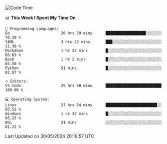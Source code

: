 
<!--START_SECTION:waka-->
![Code Time](http://img.shields.io/badge/Code%20Time-644%20hrs%2014%20mins-blue)

📊 **This Week I Spent My Time On** 

```text
💬 Programming Languages: 
Go                       20 hrs 59 mins      ██████████████████░░░░░░░   70.39 % 
YAML                     3 hrs 23 mins       ███░░░░░░░░░░░░░░░░░░░░░░   11.38 % 
Markdown                 1 hr 29 mins        █░░░░░░░░░░░░░░░░░░░░░░░░   05.03 % 
Bash                     1 hr 2 mins         █░░░░░░░░░░░░░░░░░░░░░░░░   03.50 % 
Python                   51 mins             █░░░░░░░░░░░░░░░░░░░░░░░░   02.87 % 

🔥 Editors: 
VS Code                  29 hrs 50 mins      █████████████████████████   100.00 % 

💻 Operating System: 
Linux                    27 hrs 54 mins      ███████████████████████░░   93.52 % 
Windows                  1 hr 34 mins        █░░░░░░░░░░░░░░░░░░░░░░░░   05.25 % 
WSL                      21 mins             ░░░░░░░░░░░░░░░░░░░░░░░░░   01.22 % 
```


 Last Updated on 30/05/2024 20:19:57 UTC
<!--END_SECTION:waka-->

